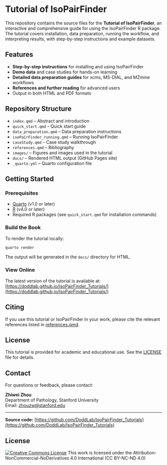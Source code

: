 # Tutorial of IsoPairFinder

This repository contains the source files for the **Tutorial of IsoPairFinder**, an interactive and comprehensive guide for using the IsoPairFinder R package. The tutorial covers installation, data preparation, running the workflow, and interpreting results, with step-by-step instructions and example datasets.

## Features

- **Step-by-step instructions** for installing and using IsoPairFinder
- **Demo data** and case studies for hands-on learning
- **Detailed data preparation guides** for xcms, MS-DIAL, and MZmine workflows
- **References and further reading** for advanced users
- Output in both HTML and PDF formats

## Repository Structure

- `index.qmd` – Abstract and introduction
- `quick_start.qmd` – Quick start guide
- `data_preparation.qmd` – Data preparation instructions
- `isoPairFinder_running.qmd` – Running IsoPairFinder
- `caseStudy.qmd` – Case study walkthrough
- `references.qmd` – Bibliography
- `images/` – Figures and images used in the tutorial
- `docs/` – Rendered HTML output (GitHub Pages site)
- `_quarto.yml` – Quarto configuration file

## Getting Started

### Prerequisites

- [Quarto](https://quarto.org/) (v1.0 or later)
- [R](https://www.r-project.org/) (v4.0 or later)
- Required R packages (see `quick_start.qmd` for installation commands)

### Build the Book

To render the tutorial locally:

```sh
quarto render
```

The output will be generated in the `docs/` directory for HTML.

### View Online

The latest version of the tutorial is available at:  
[https://doddlab.github.io/IsoPairFinder_Tutorials/](https://doddlab.github.io/IsoPairFinder_Tutorials/)

## Citing

If you use this tutorial or IsoPairFinder in your work, please cite the relevant references listed in [references.qmd](references.qmd).

## License

This tutorial is provided for academic and educational use. See the [LICENSE](https://github.com/DoddLab/IsoPairFinder_Tutorials/blob/main/LICENSE) file for details.

## Contact

For questions or feedback, please contact:

**Zhiwei Zhou**  
Department of Pathology, Stanford University  
Email: zhouzw@stanford.edu

---

**Source code:** [https://github.com/DoddLab/IsoPairFinder_Tutorials](https://github.com/DoddLab/IsoPairFinder_Tutorials)

## License
<a rel="license" href="https://creativecommons.org/licenses/by-nc-nd/4.0/"><img alt="Creative Commons License" style="border-width:0" src="https://i.creativecommons.org/l/by-nc-nd/4.0/88x31.png" /></a> 
This work is licensed under the Attribution-NonCommercial-NoDerivatives 4.0 International (CC BY-NC-ND 4.0)